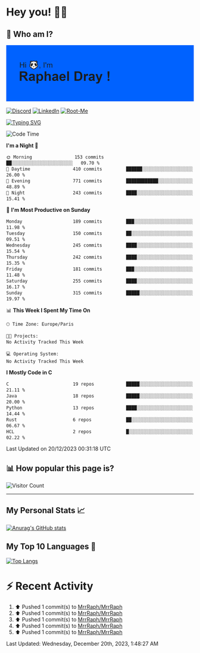 # **Hey you! 👋🏼**

## **🔎 Who am I?**

<img src="https://github.com/MrrRaph/MrrRaph/blob/master/header.png?raw=true">

[![Discord](https://img.shields.io/badge/Discord-7289DA?style=for-the-badge&logo=discord&logoColor=white
)](https://discordapp.com/users/MrRaph#4214/)
[![LinkedIn](https://img.shields.io/badge/LinkedIn-0077B5?style=for-the-badge&logo=linkedin&logoColor=white)](https://www.linkedin.com/in/raphaeldray/)
[![Root-Me](https://img.shields.io/badge/dynamic/json?color=yellowgreen&label=Root-me%20Score&query=score&style=for-the-badge&url=https://raw.githubusercontent.com/MrrRaph/MrrRaph/master/root-me-stats.json&logoColor=white)](https://www.root-me.org/PandHacker)


[![Typing SVG](https://readme-typing-svg.herokuapp.com?font=glory&size=23&multiline=true&height=65&lines=CyberSecurity+Engineer+%F0%9F%92%BB;Freelance+Fullstack+Developer)](https://git.io/typing-svg)

<!--START_SECTION:waka-->
![Code Time](http://img.shields.io/badge/Code%20Time-0%20secs-blue)

**I'm a Night 🦉** 

```text
🌞 Morning                153 commits         ██░░░░░░░░░░░░░░░░░░░░░░░   09.70 % 
🌆 Daytime                410 commits         ██████░░░░░░░░░░░░░░░░░░░   26.00 % 
🌃 Evening                771 commits         ████████████░░░░░░░░░░░░░   48.89 % 
🌙 Night                  243 commits         ████░░░░░░░░░░░░░░░░░░░░░   15.41 % 
```
📅 **I'm Most Productive on Sunday** 

```text
Monday                   189 commits         ███░░░░░░░░░░░░░░░░░░░░░░   11.98 % 
Tuesday                  150 commits         ██░░░░░░░░░░░░░░░░░░░░░░░   09.51 % 
Wednesday                245 commits         ████░░░░░░░░░░░░░░░░░░░░░   15.54 % 
Thursday                 242 commits         ████░░░░░░░░░░░░░░░░░░░░░   15.35 % 
Friday                   181 commits         ███░░░░░░░░░░░░░░░░░░░░░░   11.48 % 
Saturday                 255 commits         ████░░░░░░░░░░░░░░░░░░░░░   16.17 % 
Sunday                   315 commits         █████░░░░░░░░░░░░░░░░░░░░   19.97 % 
```


📊 **This Week I Spent My Time On** 

```text
🕑︎ Time Zone: Europe/Paris

🐱‍💻 Projects: 
No Activity Tracked This Week

💻 Operating System: 
No Activity Tracked This Week
```

**I Mostly Code in C** 

```text
C                        19 repos            █████░░░░░░░░░░░░░░░░░░░░   21.11 % 
Java                     18 repos            █████░░░░░░░░░░░░░░░░░░░░   20.00 % 
Python                   13 repos            ████░░░░░░░░░░░░░░░░░░░░░   14.44 % 
Rust                     6 repos             ██░░░░░░░░░░░░░░░░░░░░░░░   06.67 % 
HCL                      2 repos             █░░░░░░░░░░░░░░░░░░░░░░░░   02.22 % 
```




 Last Updated on 20/12/2023 00:31:18 UTC
<!--END_SECTION:waka-->

## **📊 How popular this page is?**

![Visitor Count](https://profile-counter.glitch.me/MrrRaph/count.svg)

---

## **My Personal Stats 📈**

[![Anurag's GitHub stats](https://github-readme-stats.vercel.app/api?username=mrrraph&count_private=true&show_icons=true&title_color=fff&text_color=fff&bg_color=30,36d1dc,904e95)](https://github.com/anuraghazra/github-readme-stats)

## **My Top 10 Languages 📣**

[![Top Langs](https://github-readme-stats.vercel.app/api/top-langs/?username=mrrraph&langs_count=10&layout=compact&hide=html,css&hide_title=true)](https://github.com/anuraghazra/github-readme-stats)


# **⚡ Recent Activity**

<!--RECENT_ACTIVITY:start-->
1. ⬆️ Pushed 1 commit(s) to [MrrRaph/MrrRaph](https://github.com/MrrRaph/MrrRaph)<br>
2. ⬆️ Pushed 1 commit(s) to [MrrRaph/MrrRaph](https://github.com/MrrRaph/MrrRaph)<br>
3. ⬆️ Pushed 1 commit(s) to [MrrRaph/MrrRaph](https://github.com/MrrRaph/MrrRaph)<br>
4. ⬆️ Pushed 1 commit(s) to [MrrRaph/MrrRaph](https://github.com/MrrRaph/MrrRaph)<br>
5. ⬆️ Pushed 1 commit(s) to [MrrRaph/MrrRaph](https://github.com/MrrRaph/MrrRaph)<br>
<!--RECENT_ACTIVITY:end-->
<!--RECENT_ACTIVITY:last_update-->
Last Updated: Wednesday, December 20th, 2023, 1:48:27 AM
<!--RECENT_ACTIVITY:last_update_end-->
